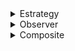 <details>
    <summary>Estrategy</summary>
    <br>
    <p align="center">
        <img src="https://github.com/MrZeroLeft/Bertoti/blob/main/padroesProjetosSistemas/estrategia/Diagrama_UML.png">
    </p>
</details>

<details>
    <summary>Observer</summary>
    <br>
    <p align="center">
        <img src="https://github.com/MrZeroLeft/Bertoti/blob/main/padroesProjetosSistemas/observer/DiagramaObserver.png">
    </p>
</details>

<details>
    <summary>Composite</summary>
    <br>
    <p align="center">
        <img src="https://github.com/MrZeroLeft/Bertoti/blob/main/padroesProjetosSistemas/composite/DiagramaComposite.png">
    </p>
</details>
